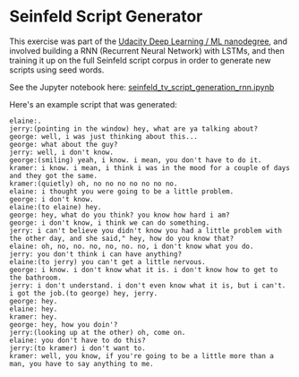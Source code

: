 # Seinfeld Script Generator

This exercise was part of the [Udacity Deep Learning / ML nanodegree](https://www.udacity.com/course/deep-learning-nanodegree--nd101), and involved building a RNN (Recurrent Neural Network) with LSTMs, and then training it up on the full Seinfeld script corpus in order to generate new scripts using seed words.

See the Jupyter notebook here: [seinfeld_tv_script_generation_rnn.ipynb](seinfeld_tv_script_generation_rnn.ipynb)

Here's an example script that was generated:

```
elaine:.
jerry:(pointing in the window) hey, what are ya talking about?
george: well, i was just thinking about this...
george: what about the guy?
jerry: well, i don't know.
george:(smiling) yeah, i know. i mean, you don't have to do it.
kramer: i know. i mean, i think i was in the mood for a couple of days and they got the same.
kramer:(quietly) oh, no no no no no no no.
elaine: i thought you were going to be a little problem.
george: i don't know.
elaine:(to elaine) hey.
george: hey, what do you think? you know how hard i am?
george: i don't know, i think we can do something.
jerry: i can't believe you didn't know you had a little problem with the other day, and she said," hey, how do you know that?
elaine: oh, no, no. no, no, no. no, i don't know what you do.
jerry: you don't think i can have anything?
elaine:(to jerry) you can't get a little nervous.
george: i know. i don't know what it is. i don't know how to get to the bathroom.
jerry: i don't understand. i don't even know what it is, but i can't. i got the job.(to george) hey, jerry.
george: hey.
elaine: hey.
kramer: hey.
george: hey, how you doin'?
jerry:(looking up at the other) oh, come on.
elaine: you don't have to do this?
jerry:(to kramer) i don't want to.
kramer: well, you know, if you're going to be a little more than a man, you have to say anything to me.
```

